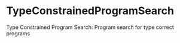 # TypeConstrainedProgramSearch
Type Constrained Program Search: Program search for type correct programs
